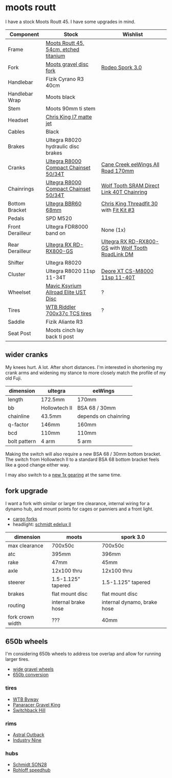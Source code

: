 # moots routt

I have a stock Moots Routt 45.
I have some upgrades in mind.

| Component | Stock | Wishlist |
| --------- | ----- | -------- |
| Frame | [Moots Routt 45, 54cm, etched titanium](https://moots.com/bike/routt-45/) | |
| Fork | [Moots gravel disc fork](https://moots.com/components/#forks) | [Rodeo Spork 3.0](https://www.rodeo-labs.com/shop/forks/rodeo-labs-spork-3-0/) |
| Handlebar | Fizik Cyrano R3 40cm | |
| Handlebar Wrap | Moots black | |
| Stem | Moots 90mm ti stem | |
| Headset | [Chris King I7 matte jet](https://chrisking.com/products/headset-inset-7?variant=8177170055213) | |
| Cables | Black | |
| Brakes | Ultegra R8020 hydraulic disc brakes | |
| Cranks | [Ultegra R8000 Compact Chainset 50/34T](https://bike.shimano.com/en-AU/product/component/ultegra-r8000/FC-R8000.html) | [Cane Creek eeWings All Road 170mm](https://canecreek.com/product/eewings-all-road/) |
| Chainrings | [Ultegra R8000 Compact Chainset 50/34T](https://bike.shimano.com/en-AU/product/component/ultegra-r8000/FC-R8000.html) | [Wolf Tooth SRAM Direct Link 40T Chainring](https://www.wolftoothcomponents.com/collections/gravel-cyclocross-road/products/direct-mount-chainrings-for-sram-cranks?variant=14781783474211#loaded) |
| Bottom Bracket | [Ultegra BBR60 68mm](https://bike.shimano.com/en-EU/product/component/105-5800/SM-BBR60.html) | [Chris King Threadfit 30](https://chrisking.com/collections/threadfit-30) with [Fit Kit #3](https://chrisking.com/collections/all-bottom-brackets/products/threadfit-30-bottom-bracket-fit-kits) |
| Pedals | SPD M520 | |
| Front Derailleur | Ultegra FDR8000 band on | None (1x) |
| Rear Derailleur | [Ultegra RX RD-RX800-GS](https://bike.shimano.com/en-EU/product/component/ultegra-rx/RD-RX800-GS.html) | [Ultegra RX RD-RX800-GS](https://bike.shimano.com/en-EU/product/component/ultegra-rx/RD-RX800-GS.html) with [Wolf Tooth RoadLink DM](https://www.wolftoothcomponents.com/products/roadlink-dm) |
| Shifter | Ultegra R8020 | |
| Cluster | Ultegra R8020 11sp 11-34T | [Deore XT CS-M8000 11sp 11-40T](https://bike.shimano.com/en-EU/product/component/deorext-m8000/CS-M8000.html) |
| Wheelset | [Mavic Ksyrium Allroad Elite UST Disc](https://shop.mavic.com/en-int/allroad-elite-ust-disc-rr0974.html) | ? |
| Tires | [WTB Riddler 700x37c TCS tires](https://www.wtb.com/products/riddler700c) | ? |
| Saddle | Fizik Aliante R3 | |
| Seat Post | Moots cinch lay back ti post | |

## wider cranks

My knees hurt. A lot. After short distances.
I'm interested in shortening my crank arms and widening my stance to more
closely match the profile of my old Fuji.

| dimension | ultegra | eeWings |
| --------- | ------- | ------- |
| length | 172.5mm | 170mm |
| bb | Hollowtech II | BSA 68 / 30mm |
| chainline | 43.5mm | depends on chainring |
| q-factor | 146mm | 160mm |
| bcd | 110mm | 110mm |
| bolt pattern | 4 arm | 5 arm |

Making the switch will also require a new BSA 68 / 30mm bottom bracket.
The switch from Hollowtech II to a standard BSA 68 bottom bracket feels
like a good change either way.

I may also switch to a [new 1x gearing](https://www.gear-calculator.com/?GR=DERS&KB=34,50&RZ=11,13,15,17,19,21,23,25,27,30,34&UF=2281&TF=90&SL=2.6&UN=KMH&DV=ratio&GR2=DERS&KB2=40&RZ2=11,13,15,17,19,21,24,27,31,35,40&UF2=2281) at the same time.

## fork upgrade

I want a fork with similar or larger tire clearance, internal wiring for a
dynamo hub, and mount points for cages or panniers and a front light.

* [cargo forks](https://bikepacking.com/index/forks-with-bottle-cage-mounts/)
* headlight: [schmidt edelux II](https://nabendynamo.de/en/products/headlights/for-hub-dynamos/)

| dimension | moots | spork 3.0 |
| --------- | ----- | --------- |
| max clearance | 700x50c | 700x50c |
| atc | 395mm | 396mm |
| rake | 47mm | 45mm |
| axle | 12x100 thru | 12x100 thru |
| steerer | 1.5-1.125" tapered | 1.5-1.125" tapered |
| brakes | flat mount disc | flat mount disc |
| routing | internal brake hose | internal dynamo, brake hose |
| fork crown width | ??? | 40mm |

## 650b wheels

I'm considering 650b wheels to address toe overlap and allow for running
larger tires.

* [wide gravel wheels](https://bikepacking.com/gear/wide-gravel-wheels/)
* [650b conversion](https://bikepacking.com/gear/700c-to-650b/)

### tires

* [WTB Byway](https://www.wtb.com/products/byway)
* [Panaracer Gravel King](https://www.panaracer.com/lineup/gravel.html)
* [Switchback Hill](https://www.renehersecycles.com/shop/components/tires/650b/650bx48-switchback-hill/)

### rims

* [Astral Outback](https://astralcycling.com/collections/dirt-rims/products/outback-rim)
* [Industry Nine](https://industrynine.com/wheels/mountain)

### hubs

* [Schmidt SON28](https://nabendynamo.de/en/products/hub-dynamos/for-thru-axles/)
* [Rohloff speedhub](https://www.rohloff.de/en/products/speedhub)
